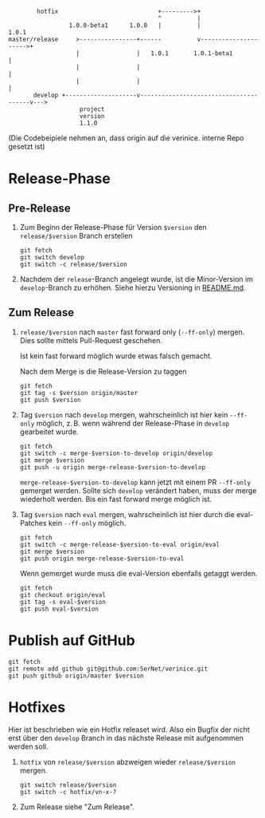            hotfix                            +--------->+
                                              ^          |
                     1.0.0-beta1      1.0.0   |          |                    1.0.1
    master/release     >----------------+------          v--------------------->+
                       |                |   1.0.1       1.0.1-beta1             |
                       |                |                                       |
                       |                |                                       |
           develop +--------------------v---------------------------------------v--->
                        project
                        version
                        1.1.0

(Die Codebeipiele nehmen an, dass origin auf die verinice. interne Repo gesetzt ist)

# Release-Phase
## Pre-Release
1. Zum Beginn der Release-Phase für Version `$version` den `release/$version` Branch erstellen

       git fetch
       git switch develop
       git switch -c release/$version

2. Nachdem der `release`-Branch angelegt wurde, ist die Minor-Version im
   `develop`-Branch zu erhöhen. Siehe hierzu Versioning in [README.md](../README.md).

## Zum Release
1. `release/$version` nach `master` fast forward only (`--ff-only`) mergen. Dies sollte mittels Pull-Request
   geschehen.

   Ist kein fast forward möglich wurde etwas falsch gemacht.

   Nach dem Merge is die Release-Version zu taggen

       git fetch
       git tag -s $version origin/master
       git push $version

2. Tag `$version` nach `develop` mergen, wahrscheinlich ist hier kein `--ff-only`
   möglich, z. B. wenn während der Release-Phase in `develop` gearbeitet wurde.

       git fetch
       git switch -c merge-$version-to-develop origin/develop
       git merge $version
       git push -u origin merge-release-$version-to-develop

   `merge-release-$version-to-develop` kann jetzt mit einem PR `--ff-only` gemerget werden.
   Sollte sich `develop` verändert haben, muss der merge wiederholt werden. Bis ein fast
   forward merge möglich ist.

3. Tag `$version` nach `eval` mergen, wahrscheinlich ist hier durch die
   eval-Patches kein `--ff-only` möglich.

       git fetch
       git switch -c merge-release-$version-to-eval origin/eval
       git merge $version
       git push origin merge-release-$version-to-eval

   Wenn gemerget wurde muss die eval-Version ebenfalls getaggt werden.

       git fetch
       git checkout origin/eval
       git tag -s eval-$version
       git push eval-$version

# Publish auf GitHub

    git fetch
    git remote add github git@github.com:SerNet/verinice.git
    git push github origin/master $version

# Hotfixes
Hier ist beschrieben wie ein Hotfix releaset wird. Also ein Bugfix
der nicht erst über den `develop` Branch in das nächste Release mit aufgenommen werden soll.

1. `hotfix` von `release/$version` abzweigen wieder `release/$version` mergen.
    
       git switch release/$version
       git switch -c hotfix/vn-x-?

2. Zum Release siehe "Zum Release".
